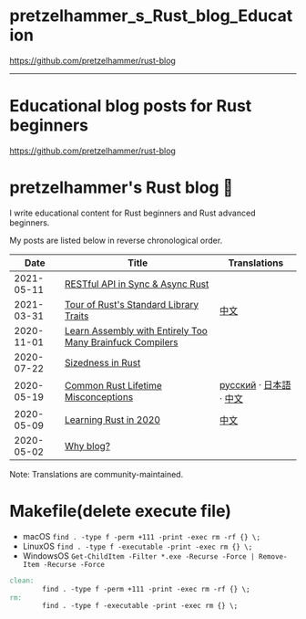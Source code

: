 # pretzelhammer_s_Rust_blog_Education
https://github.com/pretzelhammer/rust-blog

<hr>

# Educational blog posts for Rust beginners

https://github.com/pretzelhammer/rust-blog

# pretzelhammer's Rust blog 🦀

I write educational content for Rust beginners and Rust advanced beginners.

My posts are listed below in reverse chronological order.

| Date | Title | Translations |
|-|-|-|
| 2021-05-11 | [RESTful API in Sync & Async Rust](./posts/restful-api-in-sync-and-async-rust.md) | |
| 2021-03-31 | [Tour of Rust's Standard Library Traits](./posts/tour-of-rusts-standard-library-traits.md) | [中文](./posts/translations/zh-hans/tour-of-rusts-standard-library-traits.md) |
| 2020-11-01 | [Learn Assembly with Entirely Too Many Brainfuck Compilers](./posts/too-many-brainfuck-compilers.md) | |
| 2020-07-22 | [Sizedness in Rust](./posts/sizedness-in-rust.md) | |
| 2020-05-19 | [Common Rust Lifetime Misconceptions](./posts/common-rust-lifetime-misconceptions.md) | [русский](./posts/translations/rus/common-rust-lifetime-misconceptions.md) · [日本語](./posts/translations/jp/common-rust-lifetime-misconceptions.md) · [中文](./posts/translations/zh-hans/common-rust-lifetime-misconceptions.md)|
| 2020-05-09 | [Learning Rust in 2020](./posts/learning-rust-in-2020.md) | [中文](./posts/translations/zh-hans/learning-rust-in-2020.md) |
| 2020-05-02 | [Why blog?](./posts/why-blog.md) | |

Note: Translations are community-maintained.


# Makefile(delete execute file)

- macOS ```find . -type f -perm +111 -print -exec rm -rf {} \;```
- LinuxOS ```find . -type f -executable -print -exec rm {} \;```
- WindowsOS ```Get-ChildItem -Filter *.exe -Recurse -Force | Remove-Item -Recurse -Force```
```Makefile
clean:
		find . -type f -perm +111 -print -exec rm -rf {} \;
rm:
		find . -type f -executable -print -exec rm {} \;
```
